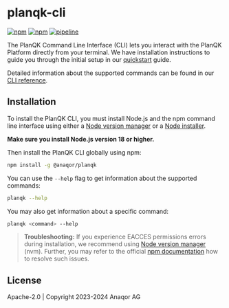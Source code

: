 planqk-cli
==========

[![npm](https://img.shields.io/npm/v/%40anaqor%2Fplanqk)](https://www.npmjs.com/package/@anaqor/planqk)
[![npm](https://img.shields.io/npm/dm/%40anaqor%2Fplanqk)](https://www.npmjs.com/package/@anaqor/planqk)
[![pipeline](https://github.com/PlanQK/planqk-cli/actions/workflows/pipeline.yml/badge.svg)](https://github.com/PlanQK/planqk-cli/actions/workflows/pipeline.yml)

The PlanQK Command Line Interface (CLI) lets you interact with the PlanQK Platform directly from your terminal.
We have installation instructions to guide you through the initial setup in our
[quickstart](https://docs.platform.planqk.de/quickstart.html) guide.

Detailed information about the supported commands can be found in our
[CLI reference](https://docs.platform.planqk.de/cli-reference.html).

## Installation

To install the PlanQK CLI, you must install Node.js and the npm command line interface using either a
[Node version manager](https://github.com/nvm-sh/nvm) or a [Node installer](https://nodejs.org/en/download).

**Make sure you install Node.js version 18 or higher.**

Then install the PlanQK CLI globally using npm:

```bash
npm install -g @anaqor/planqk
```

You can use the `--help` flag to get information about the supported commands:

``` bash
planqk --help
```

You may also get information about a specific command:

``` bash
planqk <command> --help
```

> **Troubleshooting:**
> If you experience EACCES permissions errors during installation, we recommend using [Node version manager](https://github.com/nvm-sh/nvm) (nvm).
> Further, you may refer to the official [npm documentation](https://docs.npmjs.com/resolving-eacces-permissions-errors-when-installing-packages-globally) how to resolve such issues.

## License

Apache-2.0 | Copyright 2023-2024 Anaqor AG
